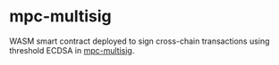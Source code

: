 # mpc-multisig
WASM smart contract deployed to sign cross-chain transactions using threshold ECDSA in [mpc-multisig](http://github.com/vincentes/mpc-multisig).
